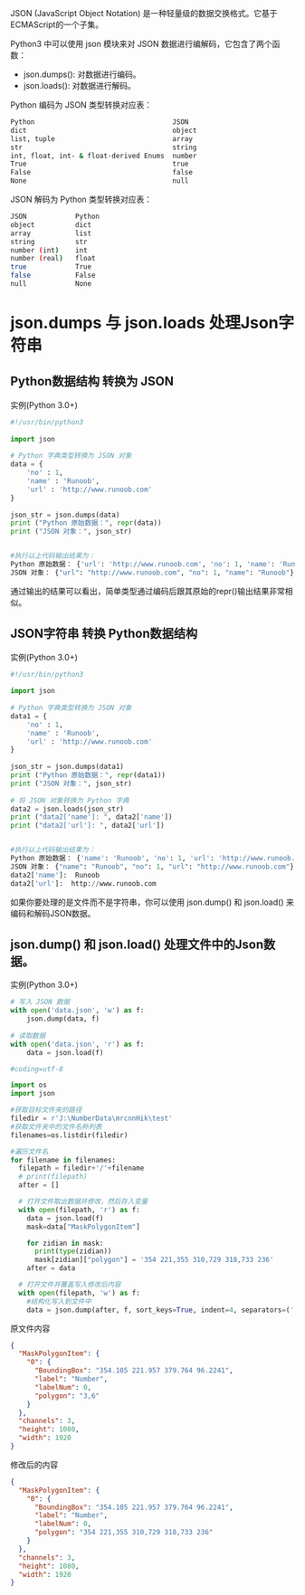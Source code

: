 

JSON (JavaScript Object Notation) 是一种轻量级的数据交换格式。它基于ECMAScript的一个子集。

Python3 中可以使用 json 模块来对 JSON 数据进行编解码，它包含了两个函数：
- json.dumps(): 对数据进行编码。
- json.loads(): 对数据进行解码。



Python 编码为 JSON 类型转换对应表：
```sh
Python									JSON
dict									object
list, tuple								array
str										string
int, float, int- & float-derived Enums	number
True									true
False									false
None									null
```

JSON 解码为 Python 类型转换对应表：
```sh
JSON			Python
object			dict
array			list
string			str
number (int)	int
number (real)	float
true			True
false			False
null			None
```



json.dumps 与 json.loads 处理Json字符串
===========

Python数据结构 转换为 JSON
-----------
实例(Python 3.0+)
```python
#!/usr/bin/python3
 
import json
 
# Python 字典类型转换为 JSON 对象
data = {
    'no' : 1,
    'name' : 'Runoob',
    'url' : 'http://www.runoob.com'
}
 
json_str = json.dumps(data)
print ("Python 原始数据：", repr(data))
print ("JSON 对象：", json_str)


#执行以上代码输出结果为：
Python 原始数据： {'url': 'http://www.runoob.com', 'no': 1, 'name': 'Runoob'}
JSON 对象： {"url": "http://www.runoob.com", "no": 1, "name": "Runoob"}
```

通过输出的结果可以看出，简单类型通过编码后跟其原始的repr()输出结果非常相似。




JSON字符串 转换 Python数据结构
------------
实例(Python 3.0+)
```py
#!/usr/bin/python3
 
import json
 
# Python 字典类型转换为 JSON 对象
data1 = {
    'no' : 1,
    'name' : 'Runoob',
    'url' : 'http://www.runoob.com'
}
 
json_str = json.dumps(data1)
print ("Python 原始数据：", repr(data1))
print ("JSON 对象：", json_str)
 
# 将 JSON 对象转换为 Python 字典
data2 = json.loads(json_str)
print ("data2['name']: ", data2['name'])
print ("data2['url']: ", data2['url'])


#执行以上代码输出结果为：
Python 原始数据： {'name': 'Runoob', 'no': 1, 'url': 'http://www.runoob.com'}
JSON 对象： {"name": "Runoob", "no": 1, "url": "http://www.runoob.com"}
data2['name']:  Runoob
data2['url']:  http://www.runoob.com
```



如果你要处理的是文件而不是字符串，你可以使用 json.dump() 和 json.load() 来编码和解码JSON数据。

json.dump() 和 json.load() 处理文件中的Json数据。
----------
实例(Python 3.0+)
```py
# 写入 JSON 数据
with open('data.json', 'w') as f:
    json.dump(data, f)
 
# 读取数据
with open('data.json', 'r') as f:
    data = json.load(f)
```


```python
#coding=utf-8 

import os
import json

#获取目标文件夹的路径
filedir = r'J:\NumberData\mrcnnHik\test'
#获取文件夹中的文件名称列表 
filenames=os.listdir(filedir)

#遍历文件名
for filename in filenames:
  filepath = filedir+'/'+filename
  # print(filepath)
  after = []

  # 打开文件取出数据并修改，然后存入变量
  with open(filepath, 'r') as f:
    data = json.load(f)
    mask=data["MaskPolygonItem"]

    for zidian in mask:
      print(type(zidian))
      mask[zidian]["polygon"] = '354 221,355 310,729 318,733 236'
    after = data

  # 打开文件并覆盖写入修改后内容
  with open(filepath, 'w') as f:
    #结构化写入到文件中
    data = json.dump(after, f, sort_keys=True, indent=4, separators=(',', ': '))
```

原文件内容
```json
{
  "MaskPolygonItem": {
    "0": {
      "BoundingBox": "354.105 221.957 379.764 96.2241",
      "label": "Number",
      "labelNum": 0,
      "polygon": "3,6"
    }
  },
  "channels": 3,
  "height": 1080,
  "width": 1920
}
```

修改后的内容
```json
{
  "MaskPolygonItem": {
    "0": {
      "BoundingBox": "354.105 221.957 379.764 96.2241",
      "label": "Number",
      "labelNum": 0,
      "polygon": "354 221,355 310,729 318,733 236"
    }
  },
  "channels": 3,
  "height": 1080,
  "width": 1920
}
```







